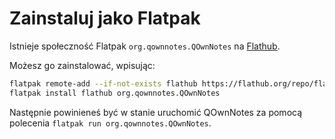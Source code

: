 # Zainstaluj jako Flatpak

Istnieje społeczność Flatpak `org.qownnotes.QOwnNotes` na [Flathub](https://flathub.org/apps/details/org.qownnotes.QOwnNotes).

Możesz go zainstalować, wpisując:

```bash
flatpak remote-add --if-not-exists flathub https://flathub.org/repo/flathub.flatpakrepo
flatpak install flathub org.qownnotes.QOwnNotes
```

Następnie powinieneś być w stanie uruchomić QOwnNotes za pomocą polecenia `flatpak run org.qownnotes.QOwnNotes`.
